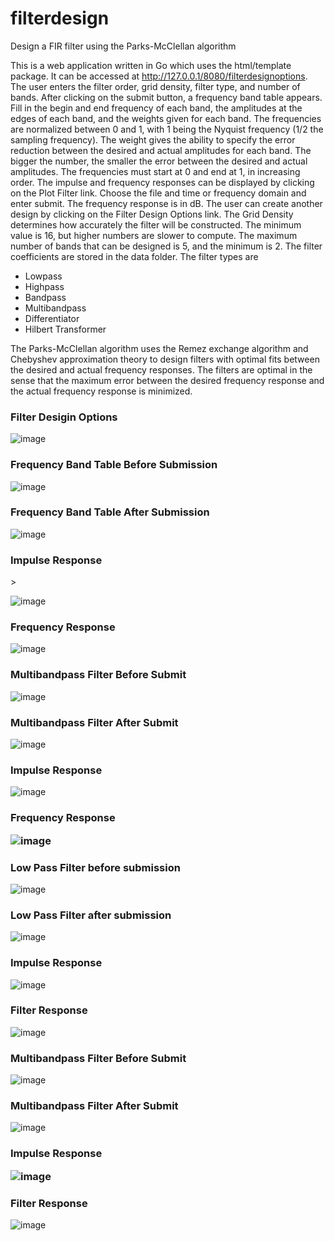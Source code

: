 # filterdesign
Design a FIR filter using the Parks-McClellan algorithm

This is a web application written in Go which uses the html/template package.  It can be accessed at http://127.0.0.1/8080/filterdesignoptions.
The user enters the filter order, grid density, filter type, and number of bands.  After clicking on the
submit button, a frequency band table appears. Fill in the begin and end frequency of each band, the amplitudes
at the edges of each band, and the weights given for each band.  The frequencies are normalized
between 0 and 1, with 1 being the Nyquist frequency (1/2 the sampling frequency).  The weight
gives the ability to specify the error reduction between the desired and actual amplitudes
for each band.  The bigger the number, the smaller the error between the desired and actual 
amplitudes.  The frequencies must start at 0 and end at 1, in increasing order.  The impulse and frequency
responses can be displayed by clicking on the Plot Filter link.  Choose the file and time or frequency domain and enter submit.
The frequency response is in dB.  The user can create another design by clicking on the 
Filter Design Options link.  The Grid Density determines how accurately the filter will be constructed.
The minimum value is 16, but higher numbers are slower to compute.  The maximum number of bands that can be designed 
is 5, and the minimum is 2.  The filter coefficients are stored in the data folder.  The filter types are
<ul>
<li>Lowpass</li>
<li>Highpass</li>
<li>Bandpass</li>
<li>Multibandpass</li>
<li>Differentiator</li>
<li>Hilbert Transformer</li>
</ul>
The Parks-McClellan algorithm uses the Remez exchange algorithm and Chebyshev
approximation theory to design filters with optimal fits between the
desired and actual frequency responses. The filters are optimal in
the sense that the maximum error between the desired frequency response
and the actual frequency response is minimized.

<h3> Filter Desigin Options</h3>

![image](https://user-images.githubusercontent.com/117768679/236644927-ff193723-b18d-4437-9d30-905a4af8e204.png)

<h3> Frequency Band Table Before Submission</h3>

![image](https://user-images.githubusercontent.com/117768679/236645232-2cde0e19-8877-4eb4-8614-7fe740440336.png)

<h3>Frequency Band Table After Submission</h3>

![image](https://user-images.githubusercontent.com/117768679/236645427-c0f39dec-7e2f-4ad6-b015-f6b62f8ec4ab.png)

<h3>Impulse Response</h3>>
  
![image](https://user-images.githubusercontent.com/117768679/236645585-a0e089d6-3a2d-414d-ab0a-efff21404f68.png)
  
<h3>Frequency Response</h3>

![image](https://user-images.githubusercontent.com/117768679/236645784-37288bb4-e66f-40e5-87dc-19d39ceb00c1.png)
  
 <h3>Multibandpass Filter Before Submit</h3>
  
 ![image](https://user-images.githubusercontent.com/117768679/236700118-eef1d80a-5aaa-407f-af5b-605fea80ae89.png)
  
 <h3>Multibandpass Filter After Submit</h3>
  
 ![image](https://user-images.githubusercontent.com/117768679/236700219-bcb12bc8-24f6-43d1-99b6-382c1f091ad9.png)

 <h3>Impulse Response</h3>
  
![image](https://user-images.githubusercontent.com/117768679/236700469-b6f87c71-b7c2-4e25-bd5e-0ba1bf394ad7.png)
  
<h3>Frequency Response</>
  
![image](https://user-images.githubusercontent.com/117768679/236700587-398563e8-ed96-4594-87cc-180392576b4f.png)

<h3>Low Pass Filter before submission</h3>

![image](https://user-images.githubusercontent.com/117768679/236735377-4187269f-01f3-41ce-ac3f-ac29d1e9ee3e.png)

<h3>Low Pass Filter after submission</h3>

![image](https://user-images.githubusercontent.com/117768679/236735723-7aeb48e2-4e4a-4ac0-b70e-246774e84e88.png)

<h3>Impulse Response</h3>

![image](https://user-images.githubusercontent.com/117768679/236735061-5f82d551-e79a-4b6a-9faa-e3f739b38b6a.png)

<h3>Filter Response</h3>

![image](https://user-images.githubusercontent.com/117768679/236734905-83ee92d3-9777-404e-ad29-83a2ebc955f2.png)

<h3>Multibandpass Filter Before Submit</h3>

![image](https://github.com/thomasteplick/filterdesign/assets/117768679/c9fee99f-2d89-48e9-85d5-a747faadb90b)

<h3>Multibandpass Filter After Submit</h3>

![image](https://github.com/thomasteplick/filterdesign/assets/117768679/91a6d205-b8ef-4f8d-8b54-e9d234bca035)

<h3>Impulse Response</>
  
![image](https://github.com/thomasteplick/filterdesign/assets/117768679/23866286-4a78-4c55-b015-22295ce938ae)

<h3>Filter Response</h3>

![image](https://github.com/thomasteplick/filterdesign/assets/117768679/41720a72-da0a-4479-8572-c518cfa7ad00)

